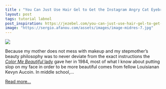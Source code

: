 ```yaml
---
title : "You Can Just Use Hair Gel to Get the Instagram Angry Cat Eyebrow"
layout: post
tags: tutorial labnol
post_inspiration: https://jezebel.com/you-can-just-use-hair-gel-to-get-the-instagram-angry-ca-1846600062
image: "https://sergio.afanou.com/assets/images/image-midres-7.jpg"
---
```


<img src="https://i.kinja-img.com/gawker-media/image/upload/s--QXE2AvDN--/c_fit,fl_progressive,q_80,w_636/ek1vvavgfn5xuf0jonmj.jpg" /><p>Because my mother does not mess with makeup and my stepmother’s beauty philosophy was to never deviate from the exact instructions the <a href="https://theattic.jezebel.com/is-she-a-winter-or-a-summer-the-long-fashion-legacy-of-1845708838"><em>Color Me Beautiful</em> lady</a> gave her in 1984, most of what I know about putting slop on my face in order to be more beautiful comes from fellow Louisianan Kevyn Aucoin. In middle school,…</p><p><a href="https://jezebel.com/you-can-just-use-hair-gel-to-get-the-instagram-angry-ca-1846600062">Read more...</a></p>